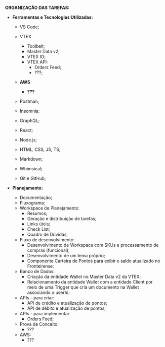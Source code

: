 **ORGANIZAÇÃO DAS TAREFAS:**

- **Ferramentas e Tecnologias Utilizadas:**
    - VS Code;
    - VTEX
        - Toolbelt;
        - Master Data v2;
        - VTEX IO;
        - VTEX API:
          - Orders Feed; 
          - ???;

    - **AWS**
        - **???**
    - Postman;
    - Insomnia;
    - GraphQL;
    - React; 
    - Node.js;
    - HTML, CSS, JS, TS;
    - Markdown;
    - Whimsical;
    - Git e GitHub;

- **Planejamento:**
    - Documentação;
    - Fluxograma;
    - Workspace de Planejamento:
        - Resumos;
        - Geração e distribuição de tarefas;
        - Links úteis;
        - Check List;
        - Quadro de Dúvidas;
    - Fluxo de desenvolvimento:
        - Desenvolvimento de Workspace com SKUs e processamento de compras (funcional);
        - Desenvolvimento de um tema próprio;
        - Componente Carteira de Pontos para exibir o saldo atualizado no Fronteirense;
    - Banco de Dados:
        - Criação da entidade Wallet no Master Data v2 da VTEX;
        - Relacionamento da entidade  Wallet com a entidade Client por meio de uma Trigger que cria um documento na Wallet associando o userId;
    - APIs - para criar:
        - API de crédito e atualização de pontos;
        - API de débito e atualização de pontos;
    - APIs - para implementar:
        - Orders Feed;
    - Prova de Conceito:
        - ???
    - AWS:
        - ???

